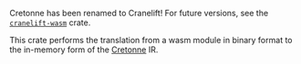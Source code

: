 Cretonne has been renamed to Cranelift! For future versions, see the
[`cranelift-wasm`](https://crates.io/crates/cranelift-wasm) crate.

This crate performs the translation from a wasm module in binary format to the
in-memory form of the [Cretonne](https://crates.io/crates/cretonne) IR.
